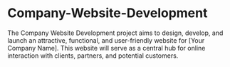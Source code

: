# Company-Website-Development
The Company Website Development project aims to design, develop, and launch an attractive, functional, and user-friendly website for [Your Company Name]. This website will serve as a central hub for online interaction with clients, partners, and potential customers.
